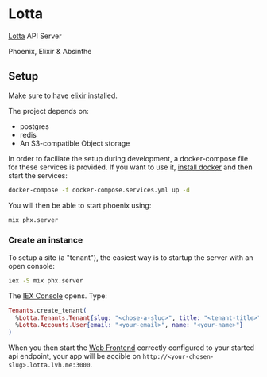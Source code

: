 # Lotta

[Lotta](https://lotta.schule) API Server

Phoenix, Elixir & Absinthe

## Setup

Make sure to have [elixir](https://elixir-lang.org/install.html) installed.

The project depends on:

- postgres
- redis
- An S3-compatible Object storage

In order to faciliate the setup during development, a docker-compose file
for these services is provided.
If you want to use it, [install docker](https://docs.docker.com/engine/install/)
and then start the services:

```bash
docker-compose -f docker-compose.services.yml up -d
```

You will then be able to start phoenix using:

```bash
mix phx.server
```

### Create an instance

To setup a site (a "tenant"), the easiest way is to startup the server
with an open console:

```bash
iex -S mix phx.server
```

The [IEX Console](https://hexdocs.pm/iex/1.13/IEx.html) opens. Type:

```elixir
Tenants.create_tenant(
  %Lotta.Tenants.Tenant{slug: "<chose-a-slug>", title: "<tenant-title>"},
  %Lotta.Accounts.User{email: "<your-email>", name: "<your-name>"}
)
```

When you then start the [Web Frontend](https://github.com/lotta-schule/web)
correctly configured to your started api endpoint, your app will be accible
on `http://<your-chosen-slug>.lotta.lvh.me:3000`.
